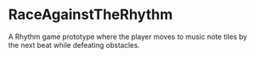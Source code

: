 # RaceAgainstTheRhythm
A Rhythm game prototype where the player moves to music note tiles by the next beat while defeating obstacles.
